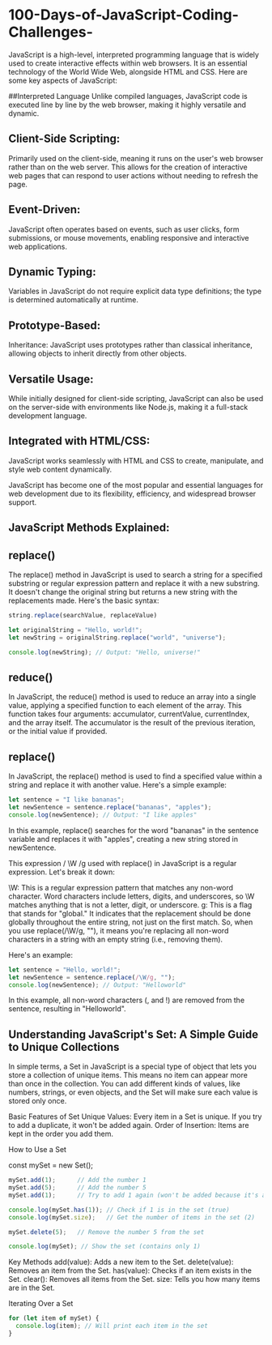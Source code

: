 # 100-Days-of-JavaScript-Coding-Challenges-


JavaScript is a high-level, interpreted programming language that is widely used to create interactive effects within web browsers. It is an essential technology of the World Wide Web, alongside HTML and CSS. Here are some key aspects of JavaScript:

##Interpreted Language 
Unlike compiled languages, JavaScript code is executed line by line by the web browser, making it highly versatile and dynamic.

## Client-Side Scripting:
Primarily used on the client-side, meaning it runs on the user's web browser rather than on the web server. This allows for the creation of interactive web pages that can respond to user actions without needing to refresh the page.

## Event-Driven: 
JavaScript often operates based on events, such as user clicks, form submissions, or mouse movements, enabling responsive and interactive web applications.

## Dynamic Typing:
Variables in JavaScript do not require explicit data type definitions; the type is determined automatically at runtime.

## Prototype-Based:
Inheritance: JavaScript uses prototypes rather than classical inheritance, allowing objects to inherit directly from other objects.

## Versatile Usage:
While initially designed for client-side scripting, JavaScript can also be used on the server-side with environments like Node.js, making it a full-stack development language.

## Integrated with HTML/CSS:
JavaScript works seamlessly with HTML and CSS to create, manipulate, and style web content dynamically.

JavaScript has become one of the most popular and essential languages for web development due to its flexibility, efficiency, and widespread browser support.

## JavaScript Methods Explained:

## replace()
The replace() method in JavaScript is used to search a string for a specified substring or regular expression pattern and replace it with a new substring. It doesn't change the original string but returns a new string with the replacements made. Here's the basic syntax:

```js
string.replace(searchValue, replaceValue)
```


```js
let originalString = "Hello, world!";
let newString = originalString.replace("world", "universe");

console.log(newString); // Output: "Hello, universe!"
```


## reduce()
In JavaScript, the reduce() method is used to reduce an array into a single value, applying a specified function to each element of the array. This function takes four arguments: accumulator, currentValue, currentIndex, and the array itself. The accumulator is the result of the previous iteration, or the initial value if provided.



## replace()
In JavaScript, the replace() method is used to find a specified value within a string and replace it with another value. Here's a simple example:

```js
let sentence = "I like bananas";
let newSentence = sentence.replace("bananas", "apples");
console.log(newSentence); // Output: "I like apples"
```

In this example, replace() searches for the word "bananas" in the sentence variable and replaces it with "apples", creating a new string stored in newSentence.




This expression / \W /g used with replace() in JavaScript is a regular expression. Let's break it down:

\W: This is a regular expression pattern that matches any non-word character. Word characters include letters, digits, and underscores, so \W matches anything that is not a letter, digit, or underscore.
g: This is a flag that stands for "global." It indicates that the replacement should be done globally throughout the entire string, not just on the first match.
So, when you use replace(/\W/g, ""), it means you're replacing all non-word characters in a string with an empty string (i.e., removing them).

Here's an example:
```js
let sentence = "Hello, world!";
let newSentence = sentence.replace(/\W/g, "");
console.log(newSentence); // Output: "Helloworld"
```

In this example, all non-word characters (, and !) are removed from the sentence, resulting in "Helloworld".


## Understanding JavaScript's Set: A Simple Guide to Unique Collections

In simple terms, a Set in JavaScript is a special type of object that lets you store a collection of unique items. This means no item can appear more than once in the collection. You can add different kinds of values, like numbers, strings, or even objects, and the Set will make sure each value is stored only once.

Basic Features of Set
Unique Values: Every item in a Set is unique. If you try to add a duplicate, it won't be added again.
Order of Insertion: Items are kept in the order you add them.


How to Use a Set

const mySet = new Set();
```js
mySet.add(1);      // Add the number 1
mySet.add(5);      // Add the number 5
mySet.add(1);      // Try to add 1 again (won't be added because it's a duplicate)

console.log(mySet.has(1)); // Check if 1 is in the set (true)
console.log(mySet.size);   // Get the number of items in the set (2)

mySet.delete(5);   // Remove the number 5 from the set

console.log(mySet); // Show the set (contains only 1)
```

Key Methods
add(value): Adds a new item to the Set.
delete(value): Removes an item from the Set.
has(value): Checks if an item exists in the Set.
clear(): Removes all items from the Set.
size: Tells you how many items are in the Set.

Iterating Over a Set

```js
for (let item of mySet) {
  console.log(item); // Will print each item in the set
}
```

